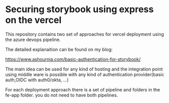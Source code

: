 # Securing storybook using express on the vercel

This repository contains two set of approaches for vercel deployment using the azure devops pipeline.

The detailed explanaition can be found on my blog:

https://www.ashournia.com/basic-authentication-for-storybook/

The main idea can be used for any kind of hosting and the integration point using middle ware is possible with any kind of authentication provider(basic auth,OIDC with auth0/okta, ...)

For each deployment approach there is a set of pipeline and folders in the fe-app folder. you do not need to have both pipelines.


